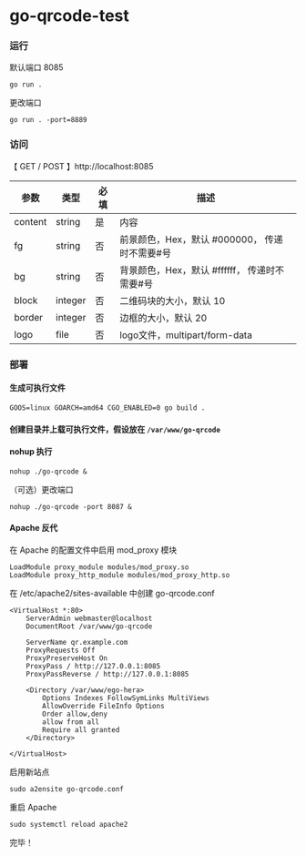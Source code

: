# go-qrcode-test

### 运行

默认端口 8085
```
go run .
```

更改端口
```
go run . -port=8889
```


### 访问

【 GET / POST 】http://localhost:8085


|  参数   |  类型  |  必填  |  描述  |
|  ----  |  ----  |  ----  |  ----  |
| content |  string |  是   |   内容  |
| fg     |  string |   否   |   前景颜色，Hex，默认 #000000， 传递时不需要#号|
| bg     |  string |   否   |   背景颜色，Hex，默认 #ffffff， 传递时不需要#号|
| block  |  integer |   否   |   二维码块的大小，默认 10 |
| border |  integer |   否   |   边框的大小，默认 20 |
| logo   |   file   |   否  |  logo文件，multipart/form-data |


### 部署

#### 生成可执行文件
```
GOOS=linux GOARCH=amd64 CGO_ENABLED=0 go build . 
```

#### 创建目录并上载可执行文件，假设放在 `/var/www/go-qrcode`

#### nohup 执行
```
nohup ./go-qrcode &
```

（可选）更改端口
```
nohup ./go-qrcode -port 8087 &
```

#### Apache 反代

在 Apache 的配置文件中启用 mod_proxy 模块
```
LoadModule proxy_module modules/mod_proxy.so
LoadModule proxy_http_module modules/mod_proxy_http.so
```

在 /etc/apache2/sites-available 中创建 go-qrcode.conf
```
<VirtualHost *:80>
    ServerAdmin webmaster@localhost
    DocumentRoot /var/www/go-qrcode

    ServerName qr.example.com
    ProxyRequests Off
    ProxyPreserveHost On
    ProxyPass / http://127.0.0.1:8085
    ProxyPassReverse / http://127.0.0.1:8085

    <Directory /var/www/ego-hera>
        Options Indexes FollowSymLinks MultiViews
        AllowOverride FileInfo Options
        Order allow,deny
        allow from all
        Require all granted
    </Directory>

</VirtualHost>
```

启用新站点
```
sudo a2ensite go-qrcode.conf
```

重启 Apache
```
sudo systemctl reload apache2
```

完毕！
